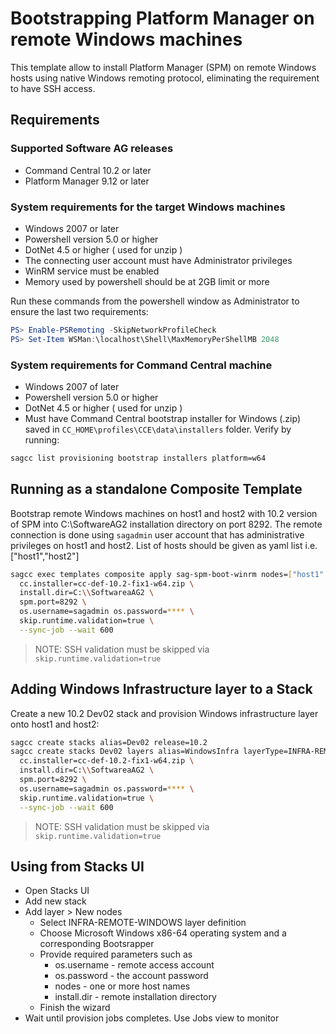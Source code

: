 # Bootstrapping Platform Manager on remote Windows machines

This template allow to install Platform Manager (SPM) on remote
Windows hosts using native Windows remoting protocol, eliminating the
requirement to have SSH access.

## Requirements

### Supported Software AG releases

* Command Central 10.2 or later
* Platform Manager 9.12 or later

### System requirements for the target Windows machines

* Windows 2007 or later
* Powershell version 5.0 or higher
* DotNet 4.5 or higher ( used for unzip )
* The connecting user account must have Administrator privileges
* WinRM service must be enabled
* Memory used by powershell should be at 2GB limit or more

Run these commands from the powershell window as Administrator to ensure the last two requirements:

```powershell
PS> Enable-PSRemoting -SkipNetworkProfileCheck
PS> Set-Item WSMan:\localhost\Shell\MaxMemoryPerShellMB 2048
```

### System requirements for Command Central machine

* Windows 2007 of later
* Powershell version 5.0 or higher
* DotNet 4.5 or higher ( used for unzip )
* Must have Command Central bootstrap installer for Windows (.zip) saved in `CC_HOME\profiles\CCE\data\installers` folder. Verify by running:

```bash
sagcc list provisioning bootstrap installers platform=w64
```

## Running as a standalone Composite Template

Bootstrap remote Windows machines on host1 and host2 with 10.2 version of SPM into C:\SoftwareAG2
installation directory on port 8292. The remote connection is done using `sagadmin` user account that
has administrative privileges on host1 and host2. List of hosts should be given as yaml list i.e. ["host1","host2"]

```bash
sagcc exec templates composite apply sag-spm-boot-winrm nodes=["host1","host2"] \
  cc.installer=cc-def-10.2-fix1-w64.zip \
  install.dir=C:\\SoftwareaAG2 \
  spm.port=8292 \
  os.username=sagadmin os.password=**** \
  skip.runtime.validation=true \
  --sync-job --wait 600
```

> NOTE: SSH validation must be skipped via `skip.runtime.validation=true`

## Adding Windows Infrastructure layer to a Stack

Create a new 10.2 Dev02 stack and provision Windows infrastructure layer onto host1 and host2:

```bash
sagcc create stacks alias=Dev02 release=10.2
sagcc create stacks Dev02 layers alias=WindowsInfra layerType=INFRA-REMOTE-WINDOWS nodes=host1,host2 \
  cc.installer=cc-def-10.2-fix1-w64.zip \
  install.dir=C:\\SoftwareaAG2 \
  spm.port=8292 \
  os.username=sagadmin os.password=**** \
  skip.runtime.validation=true \
  --sync-job --wait 600
```

> NOTE: SSH validation must be skipped via `skip.runtime.validation=true`

## Using from Stacks UI

* Open Stacks UI
* Add new stack
* Add layer > New nodes
  * Select INFRA-REMOTE-WINDOWS layer definition
  * Choose Microsoft Windows x86-64 operating system and a corresponding Bootsrapper
  * Provide required parameters such as
    * os.username - remote access account
    * os.password - the account password
    * nodes - one or more host names
    * install.dir - remote installation directory
  * Finish the wizard
* Wait until provision jobs completes. Use Jobs view to monitor
